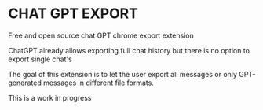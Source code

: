 # CHAT GPT EXPORT 

Free and open source chat GPT chrome export extension

ChatGPT already allows exporting full chat history but there is no option to export single chat's 

The goal of this extension is to let the user export all messages or only GPT-generated messages in different file formats. 

This is a work in progress